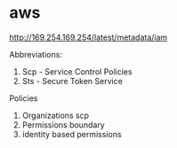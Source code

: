 # aws
http://169.254.169.254/latest/metadata/iam

Abbreviations:
  1. Scp - Service Control Policies 
  2. Sts - Secure Token Service

Policies
   1. Organizations scp
   2. Permissions boundary
   3. identity based permissions
